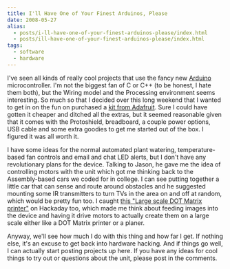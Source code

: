 ```yaml
---
title: I'll Have One of Your Finest Arduinos, Please
date: 2008-05-27
alias:
  - posts/i-ll-have-one-of-your-finest-arduinos-please/index.html
  - posts/ill-have-one-of-your-finest-arduinos-please/index.html
tags:
  - software
  - hardware
---
```


I've seen all kinds of really cool projects that use the fancy new [Arduino](http://www.arduino.cc/) microcontroller. I'm not the biggest fan of C or C++ (to be honest, I hate them both), but the Wiring model and the Processing environment seems interesting. So much so that I decided over this long weekend that I wanted to get in on the fun on purchased a [kit from Adafruit](http://www.adafruit.com/index.php?main_page=product_info&cPath=17&products_id=68). Sure I could have gotten it cheaper and ditched all the extras, but it seemed reasonable given that it comes with the Protoshield, breadboard, a couple power options, USB cable and some extra goodies to get me started out of the box. I figured it was all worth it.

I have some ideas for the normal automated plant watering, temperature-based fan controls and email and chat LED alerts, but I don't have any revolutionary plans for the device. Talking to Jason, he gave me the idea of controlling motors with the unit which got me thinking back to the Assembly-based cars we coded for in college. I can see putting together a little car that can sense and route around obstacles and he suggested mounting some IR transmitters to turn TVs in the area on and off at random, which would be pretty fun too. I caught [this "Large scale DOT Matrix printer"](http://geekphysical.blogspot.com/2011/02/giant-printer.html) on Hackaday too, which made me think about feeding images into the device and having it drive motors to actually create them on a large scale either like a DOT Matrix printer or a planer.

Anyway, we'll see how much I do with this thing and how far I get. If nothing else, it's an excuse to get back into hardware hacking. And if things go well, I can actually start posting projects up here. If you have any ideas for cool things to try out or questions about the unit, please post in the comments.
